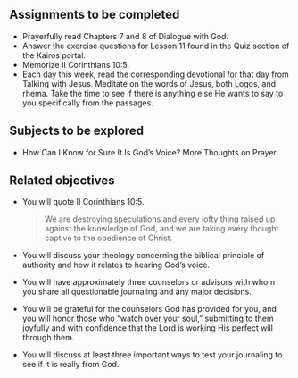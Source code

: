 ---
---

## Assignments to be completed

- Prayerfully read Chapters 7 and 8 of Dialogue with God.
- Answer the exercise questions for Lesson 11 found in the Quiz section of the Kairos portal.
- Memorize II Corinthians 10:5.
- Each day this week, read the corresponding devotional for that day from Talking with Jesus. Meditate on the words of Jesus, both Logos, and rhema. Take the time to see if there is anything else He wants to say to you specifically from the passages.

## Subjects to be explored

- How Can I Know for Sure It Is God’s Voice? More Thoughts on Prayer

## Related objectives

- You will quote II Corinthians 10:5.
  > We are destroying speculations and every lofty thing raised up against the knowledge of God, and we are taking every thought captive to the obedience of Christ.

- You will discuss your theology concerning the biblical principle of authority and how it relates to hearing God’s voice.
- You will have approximately three counselors or advisors with whom you share all questionable journaling and any major decisions.
- You will be grateful for the counselors God has provided for you, and you will honor those who “watch over your soul,” submitting to them joyfully and with confidence that the Lord is working His perfect will through them.
- You will discuss at least three important ways to test your journaling to see if it is really from God.

